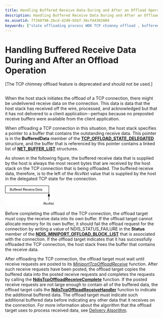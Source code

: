 ```yaml
---
title: Handling Buffered Receive Data During and After an Offload Operation
description: Handling Buffered Receive Data During and After an Offload Operation
ms.assetid: ff260798-2bcd-4240-b5bf-36cfd4302084
keywords: ["state offloading process WDK TCP chimney offload , buffered receive data", "offloading state process WDK TCP chimney offload , buffered receive data", "buffered receive data WDK TCP chimney offload"]
---
```


# Handling Buffered Receive Data During and After an Offload Operation


\[The TCP chimney offload feature is deprecated and should not be used.\]

## <a href="" id="ddk-handling-buffered-receive-data-during-and-after-an-offload-operati"></a>


When the host stack initiates the offload of a TCP connection, there might be undelivered receive data on the connection. This data is data that the host stack has received off the wire, processed, and acknowledged but that it has not delivered to a client application--perhaps because no preposted receive buffers were available from the client application.

When offloading a TCP connection in this situation, the host stack specifies a pointer to a buffer that contains the outstanding receive data. This pointer is in the **BufferedData** member of the [**TCP\_OFFLOAD\_STATE\_DELEGATED**](https://msdn.microsoft.com/library/windows/hardware/ff570939) structure, and the buffer that is referenced by this pointer contains a linked list of [**NET\_BUFFER\_LIST**](https://msdn.microsoft.com/library/windows/hardware/ff568388) structures.

As shown in the following figure, the buffered receive data that is supplied by the host is always the most recent bytes that are received by the host stack on the TCP connection that is being offloaded. The buffered receive data, therefore, is to the left of the *RcvNxt* value that is supplied by the host in the delegated TCP state for the connection.

![diagram illustrating buffered receive data](images/buffered-receive-data.png)

Before completing the offload of the TCP connection, the offload target must copy the receive data into its own buffer. If the offload target cannot allocate memory for its own buffer, it should fail the offload request for the connection by writing a value of NDIS\_STATUS\_FAILURE in the **Status** member of the [**NDIS\_MINIPORT\_OFFLOAD\_BLOCK\_LIST**](https://msdn.microsoft.com/library/windows/hardware/ff566469) that is associated with the connection. If the offload target indicates that it has successfully offloaded the TCP connection, the host stack frees the buffer that contains the receive data.

After offloading the TCP connection, the offload target must wait until receive requests are posted to its [*MiniportTcpOffloadReceive*](https://msdn.microsoft.com/library/windows/hardware/ff559460) function. After such receive requests have been posted, the offload target copies the buffered data into the posted receive requests and completes the requests by calling the [**NdisTcpOffloadReceiveComplete**](https://msdn.microsoft.com/library/windows/hardware/ff564599) function. If the posted receive requests are not large enough to contain all of the buffered data, the offload target calls the [**NdisTcpOffloadReceiveHandler**](https://msdn.microsoft.com/library/windows/hardware/ff564606) function to indicate the additional buffered data. The offload target must indicate such additional buffered data before indicating any other data that it receives on the connection. For more information about the algorithm that the offload target uses to process received data, see [Delivery Algorithm](delivery-algorithm.md).

 

 





